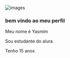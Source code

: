 ![images](https://user-images.githubusercontent.com/130660192/233355754-7a090c6f-a493-4f03-92ba-8b09d9151958.jpeg)

### bem vindo ao meu perfil

Meu nome é Yasmim

Sou estudante do alura

Tenho 15 anos
